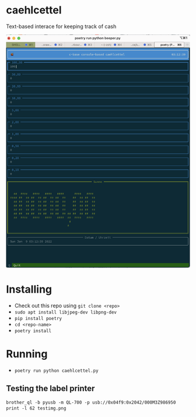 # caehlcettel
Text-based interace for keeping track of cash

![Screenshot](screenshot.png)

# Installing

- Check out this repo using `git clone <repo>`
- `sudo apt install libjpeg-dev libpng-dev`
- `pip install poetry`
- `cd <repo-name>`
- `poetry install`

# Running

- `poetry run python caehlcettel.py`

## Testing the label printer

```
brother_ql -b pyusb -m QL-700 -p usb://0x04f9:0x2042/000M3Z986950 print -l 62 testimg.png
```
